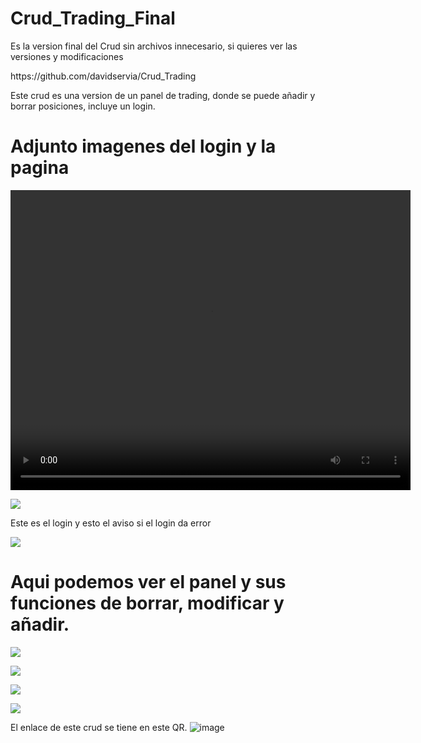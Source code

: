 # Crud_Trading_Final
<p>Es la version final del Crud sin archivos innecesario, si quieres ver las versiones y modificaciones</p>
<p>https://github.com/davidservia/Crud_Trading</p>
<p>Este crud es una version de un panel de trading, donde se puede añadir y borrar posiciones, incluye un login.</p>
<h1>Adjunto imagenes del login y la pagina</h1>
<video src="https://youtu.be/3KjU8QCbOWE" width="640" height="480"></video>
<p><img src="https://user-images.githubusercontent.com/91873325/155395861-b5cf15d5-39fa-4119-8902-ed736acf3263.JPG"></p>
<p> Este es el login y esto el aviso si el login da error</p>
<p><img src="https://user-images.githubusercontent.com/91873325/155395943-03324dbe-7188-4719-8884-f9bb3f68fee6.JPG"></p>
<h1>Aqui podemos ver el panel y sus funciones de borrar, modificar y añadir.</h1>
<p><img src="https://user-images.githubusercontent.com/91873325/155396134-cef8a4d1-d46f-43c2-b02c-cc06e66d6a78.JPG"></p>
<p><img src="https://user-images.githubusercontent.com/91873325/155396137-82afcf78-afb4-45b9-8076-4f47db0a3c16.JPG"></p>
<p><img src="https://user-images.githubusercontent.com/91873325/155396139-a4374b34-27d4-490e-b089-7351cfb6e8b1.JPG"></p>
<p><img src="https://user-images.githubusercontent.com/91873325/155396131-27791fd7-8b34-4b68-a0d8-3b6501351840.JPG"></p>

El enlace de este crud se tiene en este QR.
![image](https://user-images.githubusercontent.com/91873325/155396378-fbbe2377-7440-4ef2-9d56-aaec6b6a9c65.png)

